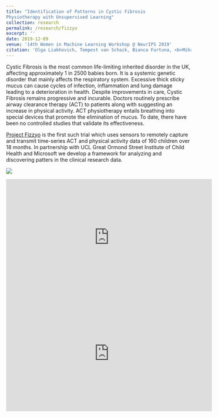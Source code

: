 ```yaml
---
title: "Identification of Patterns in Cystic Fibrosis
Physiotherapy with Unsupervised Learning"
collection: research
permalink: /research/fizzyo
excerpt: ''
date: 2019-12-09
venue: '14th Women in Machine Learning Workshop @ NeurIPS 2019'
citation: 'Olga Liakhovich, Tempest van Schaik, Bianca Furtuna, <b>Mihaela Curmei</b>, Emma Raywood, Helen Douglas, Kunal Kapoor, Nicole Filipow ,Eleanor Main; 2019. &quot;Identification of Patterns in Cystic Fibrosis Physiotherapy with Unsupervised Learning&quot;.'
---
```


Cystic Fibrosis  is the most common life-limiting inherited disorder in the UK, affecting approximately 1 in 2500 babies born.  It is a systemic genetic disorder that mainly affects the respiratory system.  Excessive thick sticky mucus can cause cycles of infection, inflammation and lung damage leading to a deterioration in health.  Despite improvements in care, Cystic Fibrosis remains progressive and incurable. Doctors routinely prescribe airway clearance therapy (ACT) to patients along with suggesting an increase in physical activity.  ACT physiotherapy entails breathing into special devices that promote the elimination of mucus. To date, there have been no controlled studies that validate its effectiveness.

[Project Fizzyo](https://fizzyo.github.io/) is the first such trial which uses sensors to remotely capture and transmit time-series ACT and physical activity data of 160 children over 18 months. In partnership with UCL Great Ormond Street Institute of Child Health and Microsoft we develop a framework for analyzing and discovering patters in the clinical research data.


![](../../images/fizzyo.jpg)

<iframe width="560" height="315" src="https://www.youtube.com/embed/qm1pi6K1kS4" frameborder="0" allow="accelerometer; autoplay; encrypted-media; gyroscope; picture-in-picture" allowfullscreen></iframe>

<iframe width="560" height="315" src="https://www.youtube.com/embed/od1IcUFcKVI" frameborder="0" allow="accelerometer; autoplay; encrypted-media; gyroscope; picture-in-picture" allowfullscreen></iframe>